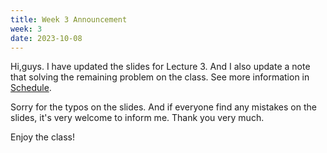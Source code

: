 ```yaml
---
title: Week 3 Announcement
week: 3
date: 2023-10-08
---
```


Hi,guys. I have updated the slides for Lecture 3. And I also update a note that solving the remaining problem on the class. See more information in [Schedule](../schedule).

Sorry for the typos on the slides. And if everyone find any mistakes on the slides, it's very welcome to inform me. Thank you very much.

Enjoy the class!